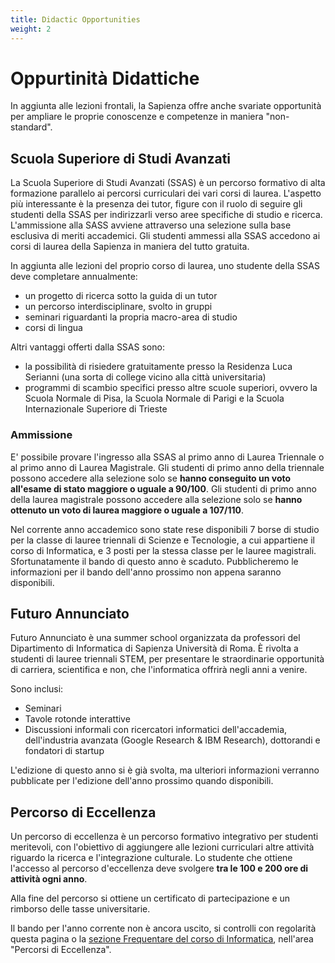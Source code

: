 ```yaml
---
title: Didactic Opportunities
weight: 2
---
```

# Oppurtinità Didattiche

In aggiunta alle lezioni frontali, la Sapienza offre anche svariate opportunità per ampliare le proprie conoscenze e competenze in maniera "non-standard".

## Scuola Superiore di Studi Avanzati

La Scuola Superiore di Studi Avanzati (SSAS) è un percorso formativo di alta formazione parallelo ai percorsi curriculari dei vari corsi di laurea. L'aspetto più interessante è la presenza dei tutor, figure con il ruolo di seguire gli studenti della SSAS per indirizzarli verso aree specifiche di studio e ricerca. L'ammissione alla SASS avviene attraverso una selezione sulla base esclusiva di meriti accademici. Gli studenti ammessi alla SSAS accedono ai corsi di laurea della Sapienza in maniera del tutto gratuita.

In aggiunta alle lezioni del proprio corso di laurea, uno studente della SSAS deve completare annualmente:
- un progetto di ricerca sotto la guida di un tutor
- un percorso interdisciplinare, svolto in gruppi
- seminari riguardanti la propria macro-area di studio
- corsi di lingua

Altri vantaggi offerti dalla SSAS sono:
- la possibilità di risiedere gratuitamente presso la Residenza Luca Serianni (una sorta di college vicino alla città universitaria)
- programmi di scambio specifici presso altre scuole superiori, ovvero la Scuola Normale di Pisa, la Scuola Normale di Parigi e la Scuola Internazionale Superiore di Trieste

### Ammissione

E' possibile provare l'ingresso alla SSAS al primo anno di Laurea Triennale o al primo anno di Laurea Magistrale. Gli studenti di primo anno della triennale possono accedere alla selezione solo se **hanno conseguito un voto all'esame di stato maggiore o uguale a 90/100**. Gli studenti di primo anno della laurea magistrale possono accedere alla selezione solo se **hanno ottenuto un voto di laurea maggiore o uguale a 107/110**.

Nel corrente anno accademico sono state rese disponibili 7 borse di studio per la classe di lauree triennali di Scienze e Tecnologie, a cui appartiene il corso di Informatica, e 3 posti per la stessa classe per le lauree magistrali. Sfortunatamente il bando di questo anno è scaduto. Pubblicheremo le informazioni per il bando dell'anno prossimo non appena saranno disponibili.

## Futuro Annunciato

Futuro Annunciato è una summer school organizzata da professori del Dipartimento di Informatica di Sapienza Università di Roma. È rivolta a studenti di lauree triennali STEM, per presentare le straordinarie opportunità di carriera, scientifica e non, che l'informatica offrirà negli anni a venire. 

Sono inclusi:
- Seminari
- Tavole rotonde interattive
- Discussioni informali con ricercatori informatici dell'accademia, dell'industria avanzata (Google Research & IBM Research), dottorandi e fondatori di startup

L'edizione di questo anno si è già svolta, ma ulteriori informazioni verranno pubblicate per l'edizione dell'anno prossimo quando disponibili.

## Percorso di Eccellenza

Un percorso di eccellenza è un percorso formativo integrativo per studenti meritevoli, con l'obiettivo di aggiungere alle lezioni curriculari altre attività riguardo la ricerca e l'integrazione culturale. Lo studente che ottiene l'accesso al percorso d'eccellenza deve svolgere **tra le 100 e 200 ore di attività ogni anno**. 

Alla fine del percorso si ottiene un certificato di partecipazione e un rimborso delle tasse universitarie.

Il bando per l'anno corrente non è ancora uscito, si controlli con regolarità questa pagina o la [sezione Frequentare del corso di Informatica](https://corsidilaurea.uniroma1.it/it/corso/2024/29923/programmazione), nell'area "Percorsi di Eccellenza".